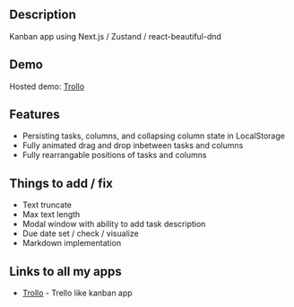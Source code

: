 ## Description

Kanban app using Next.js / Zustand / react-beautiful-dnd

## Demo

Hosted demo: [Trollo](#)

## Features

- Persisting tasks, columns, and collapsing column state in LocalStorage
- Fully animated drag and drop inbetween tasks and columns
- Fully rearrangable positions of tasks and columns

## Things to add / fix

- Text truncate
- Max text length
- Modal window with ability to add task description
- Due date set / check / visualize
- Markdown implementation

## Links to all my apps

- [Trollo](#) - Trello like kanban app
